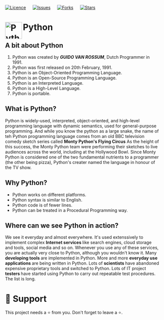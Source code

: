 [![Licence](https://img.shields.io/github/license/bishtanuj/python?style=for-the-badge)](./LICENSE) &emsp;
[![Issues](https://img.shields.io/github/issues/bishtanuj/python?style=for-the-badge)](./ISSUES) &emsp;
[![Forks](https://img.shields.io/github/forks/bishtanuj/python?style=for-the-badge)](./FORKS) &emsp;
[![Stars](https://img.shields.io/github/stars/bishtanuj/python?style=for-the-badge)](./STARS)

# Python <img align="left" alt="Python" width="55px" src="https://upload.wikimedia.org/wikipedia/commons/c/c3/Python-logo-notext.svg"/>

<!-- [![Fork](https://img.shields.io/github/forks/bishtanuj/python?label=fork&style=social)](https://github.com/bishtanuj/python/fork) -->

## A bit about Python
1. Python was created by ***GUIDO VAN ROSSUM***, Dutch Programmer in 1991.
2. Python was first released on 20th February, 1991.
3. Python is an Object-Oriented Programming Language.
4. Python is an Open-Source Programming Language.
5. Python is an Interpreted Language.
6. Python is a High-Level Language.
7. Python is portable.

## What is Python?
Python is widely-used, interpreted, object-oriented, and high-level programming language with dynamic semantics, used for general-purpose programming.
And while you know the python as a large snake, the name of teh Python programming language comes from an old BBC television comedy sketch series called <b>Monty Python's Flying Circus</b>
As the height of this success, the Monty Python team were performing their sketches to live audiences across the world, including at the Hollywood Bowl.
Since Monty Python is considered one of the two fundamental nutrients to a programmer (the other being pizza), Python's creater named the language in honour of the TV show.

## Why Python?
* Python works on different platforms.
* Python syntax is similar to English.
* Python code is of fewer lines.
* Python can be treated in a Procedural Programming way.

## Where can we see Python in action?
We see it everyday and almost everywhere. It's used extenssively to implement complex <b>Internet services </b> like search engines, cloud storage and tools, social media and so on. Whenever you use any of these services, you are actually very close to Python, although you wouldn't know it.
Many <b> developing tools </b> are implemented in Python. More and more <b> everyday use applications </b> are being written in Python. Lots of <b> scientists </b> have abandoned expensive proprietary tools and switched to Python. Lots of IT project <b> testers </b> have started using Python to carry out repeatable test procedures. The list is long.

# :pray: Support
This project needs a :star: from you. Don't forget to leave a :star:.
